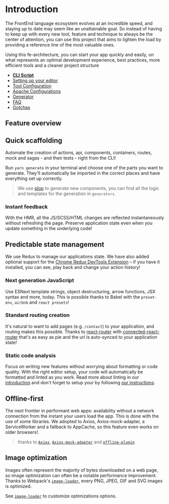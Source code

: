 # Introduction

The FrontEnd language ecosystem evolves at an incredible speed, and staying up to date may
seem like an unattainable goal. So instead of having to keep up with every new tool, feature
and technique to always be the center of attention, you can use this project that aims to
lighten the load by providing a reference line of the most valuable ones.

Using this fe-architecture, you can start your app quickly and easily, on what represents
an optimal development experience, best practices, more efficient tools and a cleaner
project structure

- [**CLI Script**](commands.md)
- [Setting up your editor](ide.md)
- [Tool Configuration](files.md)
- [Apache Configurations](apache.md)
- [Generator](../js/generator.md)
- [FAQ](faq.md)
- [Gotchas](gotchas.md)

## Feature overview

## Quick scaffolding

Automate the creation of actions, api, components, containers, routes, mock and sagas -
and their tests - right from the CLI!

Run `yarn generate` in your terminal and choose one of the parts you want
to generate. They'll automatically be imported in the correct places and have
everything set up correctly.

> We use [plop] to generate new components, you can find all the logic and
> templates for the generation in `generators`.

[plop]: https://github.com/amwmedia/plop

### Instant feedback

With the HMR, all the JS/SCSS/HTML changes are reflected instantaneously without refreshing
the page. Preserve application state even when you update something in the underlying code!

## Predictable state management

We use Redux to manage our applications state. We have also added optional
support for the [Chrome Redux DevTools Extension] – if you have it installed,
you can see, play back and change your action history!

[chrome redux devtools extension]: https://chrome.google.com/webstore/detail/redux-devtools/lmhkpmbekcpmknklioeibfkpmmfibljd

### Next generation JavaScript

Use ESNext template strings, object destructuring, arrow functions, JSX syntax and more,
today. This is possible thanks to Babel with the `preset-env`, `airbnb` and `react presets`!

### Standard routing creation

It's natural to want to add pages (e.g. `/contact`) to your application, and routing makes
this possible. Thanks to [react-router] with [connected-react-router] that's as easy as
pie and the url is auto-synced to your application state!

[react-router]: https://github.com/ReactTraining/react-router
[connected-react-router]: https://github.com/supasate/connected-react-router

### Static code analysis

Focus on writing new features without worrying about formatting or code quality. With the
right editor setup, your code will automatically be formatted and linted as you work.
Read more about linting in our [introduction](./introduction.md) and don't forget to setup
your by following [our instructions](./ide.md).

## Offline-first

The next frontier in performant web apps: availability without a network
connection from the instant your users load the app. This is done with the
use of some libraries. We adopted to Axios, Axios-mock-adapter, a
ServiceWorker and a fallback to AppCache, so this feature even works on older
browsers!.
> thanks to [`Axios`](https://github.com/axios/axios), [`Axios-mock-adapter`](https://github.com/ctimmerm/axios-mock-adapter) and
> [`offline-plugin`](https://github.com/NekR/offline-plugin)

## Image optimization

Images often represent the majority of bytes downloaded on a web page, so image
optimization can often be a notable performance improvement. Thanks to Webpack's
[`image-loader`](https://github.com/tcoopman/image-webpack-loader), every PNG, JPEG, GIF and SVG images
is optimized.

See [`image-loader`](https://github.com/tcoopman/image-webpack-loader) to customize optimizations options.
